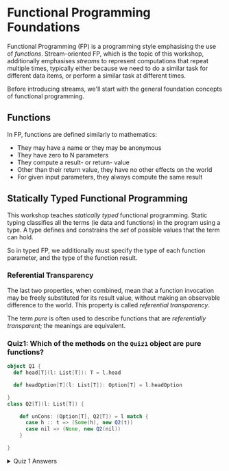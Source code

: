 # Functional Programming Foundations

Functional Programming (FP) is a programming style emphasising the use of *functions*. Stream-oriented FP, which
 is the topic of this workshop, additionally emphasises *streams* to represent computations that repeat multiple times,
 typically either because we need to do a similar task for different data items, or perform a similar task at different
 times.

 Before introducing streams, we'll start with the general foundation concepts of functional programming.

 ## Functions

 In FP, functions are defined similarly to mathematics:

 - They may have a name or they may be anonymous
 - They have zero to N parameters
 - They compute a result- or return- value
 - Other than their return value, they have no other effects on the world
 - For given input parameters, they always compute the same result

## Statically Typed Functional Programming

This workshop teaches *statically typed* functional programming. Static typing classifies all the terms (ie data
 and functions) in the program using a type. A type defines and constrains the *set* of possible values that the term can
 hold.

So in typed FP, we additionally must specify the type of each function parameter, and the type of the function result.

### Referential Transparency

The last two properties, when combined, mean that a function invocation may be freely substituted for its result value,
without making an observable difference to the world. This property is called *referential transparency*.

The term *pure* is often used to describe functions that are *referentially transparent*; the meanings are equivalent.

### Quiz1: Which of the methods on the `Quiz1` object are pure functions?
```scala mdoc
object Q1 {
  def head[T](l: List[T]): T = l.head

  def headOption[T](l: List[T]): Option[T] = l.headOption

}
class Q2[T](l: List[T]) {

    def unCons: (Option[T], Q2[T]) = l match {
      case h :: t => (Some(h), new Q2(t))
      case nil => (None, new Q2(nil))
    }

}
```

<details>
<summary>Quiz 1 Answers</summary>
<p>
#### Q1

`head`: Impure. Can have the effect of throwing an exception rather than returning a value of type `T`.

`headOption`: Pure.

#### Q2

`unCons`: Pure. When object-oriented syntax is desugared, there's an extra `this` parameter passed to every method. So
the use of the class field `l` is actually via a hidden parameter.


</p>
</details>

